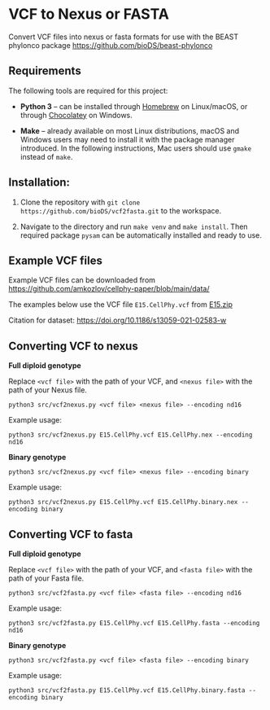 # VCF to Nexus or FASTA 
Convert VCF files into nexus or fasta formats for use with the BEAST phylonco package https://github.com/bioDS/beast-phylonco

## Requirements
The following tools are required for this project:

- **Python 3** – can be installed through [Homebrew](https://brew.sh/) on Linux/macOS, or through [Chocolatey](https://chocolatey.org/) on Windows.

- **Make** – already available on most Linux distributions, macOS and Windows users may need to install it with the package manager introduced. In the following instructions, Mac users should use `gmake` instead of `make`.

## Installation:
1. Clone the repository with `git clone https://github.com/bioDS/vcf2fasta.git` to the workspace.

2. Navigate to the directory and run `make venv` and `make install`. Then required package `pysam` can be automatically installed and ready to use.
 
## Example VCF files
Example VCF files can be downloaded from https://github.com/amkozlov/cellphy-paper/blob/main/data/

The examples below use the VCF file `E15.CellPhy.vcf` from [E15.zip](https://github.com/amkozlov/cellphy-paper/blob/main/data/E15.zip)

Citation for dataset: https://doi.org/10.1186/s13059-021-02583-w

## Converting VCF to nexus

**Full diploid genotype**

Replace `<vcf file>` with the path of your VCF, and `<nexus file>` with the path of your Nexus file. 

```
python3 src/vcf2nexus.py <vcf file> <nexus file> --encoding nd16
```

Example usage:
```
python3 src/vcf2nexus.py E15.CellPhy.vcf E15.CellPhy.nex --encoding nd16
```

**Binary genotype**
```
python3 src/vcf2nexus.py <vcf file> <nexus file> --encoding binary
```

Example usage:
```
python3 src/vcf2nexus.py E15.CellPhy.vcf E15.CellPhy.binary.nex --encoding binary
```

## Converting VCF to fasta

**Full diploid genotype**

Replace `<vcf file>` with the path of your VCF, and `<fasta file>` with the path of your Fasta file. 

```
python3 src/vcf2fasta.py <vcf file> <fasta file> --encoding nd16
```

Example usage:
```
python3 src/vcf2fasta.py E15.CellPhy.vcf E15.CellPhy.fasta --encoding nd16
```

**Binary genotype**
```
python3 src/vcf2fasta.py <vcf file> <fasta file> --encoding binary
```

Example usage:
```
python3 src/vcf2fasta.py E15.CellPhy.vcf E15.CellPhy.binary.fasta --encoding binary
```
